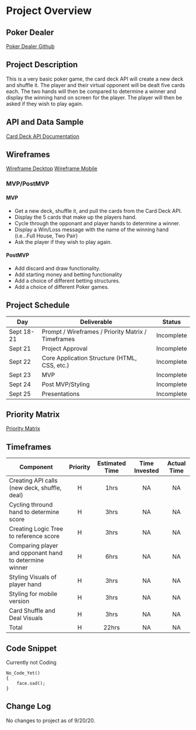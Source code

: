 # Project Overview

## Poker Dealer

[Poker Dealer Github](https://github.com/omegadesigner/Poker-Dealer)

## Project Description

This is a very basic poker game, the card deck API will create a new deck and shuffle it. The player and their virtual opponent will be dealt five cards each. The two hands will then be compared to determine a winner and display the winning hand on screen for the player. The player will then be asked if they wish to play again.

## API and Data Sample

[Card Deck API Documentation](http://deckofcardsapi.com/)

## Wireframes

[Wireframe Decktop]()
[Wireframe Mobile]()

### MVP/PostMVP

#### MVP 

- Get a new deck, shuffle it, and pull the cards from the Card Deck API.
- Display the 5 cards that make up the players hand.
- Cycle through the opponant and player hands to determine a winner.
- Display a Win/Loss message with the name of the winning hand (i.e...Full House, Two Pair)
- Ask the player if they wish to play again.

#### PostMVP  

- Add discard and draw functionality.
- Add starting money and betting functionality
- Add a choice of different betting structures.
- Add a choice of different Poker games.

## Project Schedule

|  Day | Deliverable | Status
|---|---| ---|
|Sept 18-21| Prompt / Wireframes / Priority Matrix / Timeframes | Incomplete
|Sept 21| Project Approval | Incomplete
|Sept 22| Core Application Structure (HTML, CSS, etc.) | Incomplete
|Sept 23| MVP | Incomplete
|Sept 24| Post MVP/Styling | Incomplete
|Sept 25| Presentations | Incomplete

## Priority Matrix

[Priority Matrix]()

## Timeframes

| Component | Priority | Estimated Time | Time Invested | Actual Time |
| --- | :---: |  :---: | :---: | :---: |
| Creating API calls (new deck, shuffle, deal) | H | 1hrs| NA | NA |
| Cycling thround hand to determine score| H | 3hrs| NA | NA |
| Creating Logic Tree to reference score | H | 3hrs| NA | NA |
| Comparing player and opponant hand to determine winner | H | 6hrs| NA | NA |
| Styling Visuals of player hand | H | 3hrs| NA | NA |
| Styling for mobile version | H | 3hrs| NA | NA |
| Card Shuffle and Deal Visuals | H | 3hrs| NA | NA |
| Total | H | 22hrs| NA | NA |

## Code Snippet

Currently not Coding 

```
No_Code_Yet()
{
	face.sad();
}
```

## Change Log

No changes to project as of 9/20/20.
